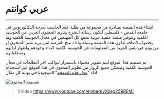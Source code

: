 #  **عربي كوانتم**
---
انشاء هذه المنصة بمبادرة من مجموعة من طلبة علم الحاسب لدرجة البكالوريوس في جامعة القدس - فلسطين لتكون رسالة التخرج وتثري المحتوى العربي عن الحوسبة الكمية ولتوفير منصة علمية عربية تجمع كل المهتمين في مجال الحوسبة الكمية وما يخصها بالاضافة لتكون هذه المنصة وسيلة واداة تتيح الفرصة لمن يريد نشر المتحوى او من يهتم في تلقي المزيد من المعلومات عن الحوسبة الكمية لابداء وجودهم واظهار ارائهم ومتطلعاتهم.

تم تصميم هذا الموقع ليتم تطوير محتواه باستمرار ليواكب اخر التطلعات في مجال الحوسبة الكمية وليتمكن جميع الزوار من تطوير المحتوى في هذا الموقع عبر استخدام اداة "[عدل هذه الصفحة](https://github.com/georgejaber/docfx_project/blob/master/index.md/#L1)" الموجودة في نهاية كل مقال


![تقسيمة المحتوى](~/images/Main_Project.png)



> [!Video https://www.youtube.com/embed/vX0ep259BEM]

